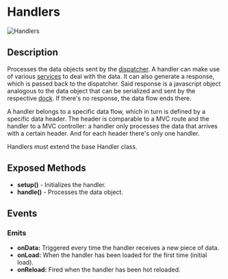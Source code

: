 # Handlers

![Handlers](http://i.imgur.com/ihDnlyA.png)


## Description

Processes the data objects sent by the [dispatcher](dispatcher.md). A handler can make use of various [services](services.md) to deal with the data. It can also generate a response, which is passed back to the dispatcher. Said response is a javascript object analogous to the data object that can be serialized and sent by the respective [dock](docks.md). If there's no response, the data flow ends there.

A handler belongs to a specific data flow, which in turn is defined by a specific data header. The header is comparable to a MVC route and the handler to a MVC controller: a handler only processes the data that arrives with a certain header. And for each header there's only one handler.

Handlers must extend the base Handler class.


## Exposed Methods

- **setup()** - Initializes the handler.
- **handle()** - Processes the data object.


## Events

### Emits

- **onData:** Triggered every time the handler receives a new piece of data.
- **onLoad:** When the handler has been loaded for the first time (initial load).
- **onReload:** Fired when the handler has been hot reloaded.